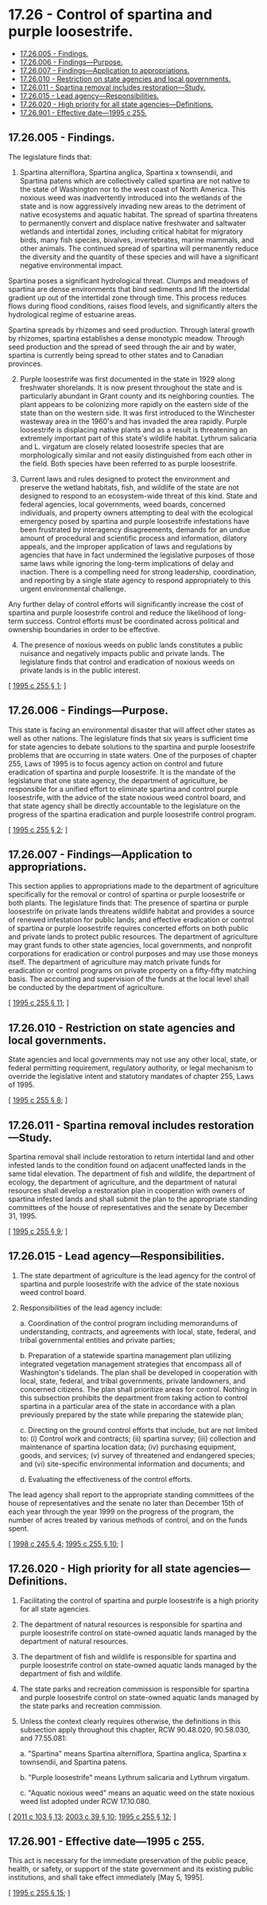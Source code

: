 # 17.26 - Control of spartina and purple loosestrife.
* [17.26.005 - Findings.](#1726005---findings)
* [17.26.006 - Findings—Purpose.](#1726006---findingspurpose)
* [17.26.007 - Findings—Application to appropriations.](#1726007---findingsapplication-to-appropriations)
* [17.26.010 - Restriction on state agencies and local governments.](#1726010---restriction-on-state-agencies-and-local-governments)
* [17.26.011 - Spartina removal includes restoration—Study.](#1726011---spartina-removal-includes-restorationstudy)
* [17.26.015 - Lead agency—Responsibilities.](#1726015---lead-agencyresponsibilities)
* [17.26.020 - High priority for all state agencies—Definitions.](#1726020---high-priority-for-all-state-agenciesdefinitions)
* [17.26.901 - Effective date—1995 c 255.](#1726901---effective-date1995-c-255)
## 17.26.005 - Findings.
The legislature finds that:

1. Spartina alterniflora, Spartina anglica, Spartina x townsendii, and Spartina patens which are collectively called spartina are not native to the state of Washington nor to the west coast of North America. This noxious weed was inadvertently introduced into the wetlands of the state and is now aggressively invading new areas to the detriment of native ecosystems and aquatic habitat. The spread of spartina threatens to permanently convert and displace native freshwater and saltwater wetlands and intertidal zones, including critical habitat for migratory birds, many fish species, bivalves, invertebrates, marine mammals, and other animals. The continued spread of spartina will permanently reduce the diversity and the quantity of these species and will have a significant negative environmental impact.

Spartina poses a significant hydrological threat. Clumps and meadows of spartina are dense environments that bind sediments and lift the intertidal gradient up out of the intertidal zone through time. This process reduces flows during flood conditions, raises flood levels, and significantly alters the hydrological regime of estuarine areas. 

Spartina spreads by rhizomes and seed production. Through lateral growth by rhizomes, spartina establishes a dense monotypic meadow. Through seed production and the spread of seed through the air and by water, spartina is currently being spread to other states and to Canadian provinces.

2. Purple loosestrife was first documented in the state in 1929 along freshwater shorelands. It is now present throughout the state and is particularly abundant in Grant county and its neighboring counties. The plant appears to be colonizing more rapidly on the eastern side of the state than on the western side. It was first introduced to the Winchester wasteway area in the 1960's and has invaded the area rapidly. Purple loosestrife is displacing native plants and as a result is threatening an extremely important part of this state's wildlife habitat. Lythrum salicaria and L. virgatum are closely related loosestrife species that are morphologically similar and not easily distinguished from each other in the field. Both species have been referred to as purple loosestrife.

3. Current laws and rules designed to protect the environment and preserve the wetland habitats, fish, and wildlife of the state are not designed to respond to an ecosystem-wide threat of this kind. State and federal agencies, local governments, weed boards, concerned individuals, and property owners attempting to deal with the ecological emergency posed by spartina and purple loosestrife infestations have been frustrated by interagency disagreements, demands for an undue amount of procedural and scientific process and information, dilatory appeals, and the improper application of laws and regulations by agencies that have in fact undermined the legislative purposes of those same laws while ignoring the long-term implications of delay and inaction. There is a compelling need for strong leadership, coordination, and reporting by a single state agency to respond appropriately to this urgent environmental challenge.

Any further delay of control efforts will significantly increase the cost of spartina and purple loosestrife control and reduce the likelihood of long-term success. Control efforts must be coordinated across political and ownership boundaries in order to be effective.

4. The presence of noxious weeds on public lands constitutes a public nuisance and negatively impacts public and private lands. The legislature finds that control and eradication of noxious weeds on private lands is in the public interest.

\[ [1995 c 255 § 1](https://lawfilesext.leg.wa.gov/biennium/1995-96/Pdf/Bills/Session%20Laws/Senate/5633-S2.SL.pdf?cite=1995%20c%20255%20§%201); \]

## 17.26.006 - Findings—Purpose.
This state is facing an environmental disaster that will affect other states as well as other nations. The legislature finds that six years is sufficient time for state agencies to debate solutions to the spartina and purple loosestrife problems that are occurring in state waters. One of the purposes of chapter 255, Laws of 1995 is to focus agency action on control and future eradication of spartina and purple loosestrife. It is the mandate of the legislature that one state agency, the department of agriculture, be responsible for a unified effort to eliminate spartina and control purple loosestrife, with the advice of the state noxious weed control board, and that state agency shall be directly accountable to the legislature on the progress of the spartina eradication and purple loosestrife control program.

\[ [1995 c 255 § 2](https://lawfilesext.leg.wa.gov/biennium/1995-96/Pdf/Bills/Session%20Laws/Senate/5633-S2.SL.pdf?cite=1995%20c%20255%20§%202); \]

## 17.26.007 - Findings—Application to appropriations.
This section applies to appropriations made to the department of agriculture specifically for the removal or control of spartina or purple loosestrife or both plants. The legislature finds that: The presence of spartina or purple loosestrife on private lands threatens wildlife habitat and provides a source of renewed infestation for public lands; and effective eradication or control of spartina or purple loosestrife requires concerted efforts on both public and private lands to protect public resources. The department of agriculture may grant funds to other state agencies, local governments, and nonprofit corporations for eradication or control purposes and may use those moneys itself. The department of agriculture may match private funds for eradication or control programs on private property on a fifty-fifty matching basis. The accounting and supervision of the funds at the local level shall be conducted by the department of agriculture.

\[ [1995 c 255 § 11](https://lawfilesext.leg.wa.gov/biennium/1995-96/Pdf/Bills/Session%20Laws/Senate/5633-S2.SL.pdf?cite=1995%20c%20255%20§%2011); \]

## 17.26.010 - Restriction on state agencies and local governments.
State agencies and local governments may not use any other local, state, or federal permitting requirement, regulatory authority, or legal mechanism to override the legislative intent and statutory mandates of chapter 255, Laws of 1995.

\[ [1995 c 255 § 8](https://lawfilesext.leg.wa.gov/biennium/1995-96/Pdf/Bills/Session%20Laws/Senate/5633-S2.SL.pdf?cite=1995%20c%20255%20§%208); \]

## 17.26.011 - Spartina removal includes restoration—Study.
Spartina removal shall include restoration to return intertidal land and other infested lands to the condition found on adjacent unaffected lands in the same tidal elevation. The department of fish and wildlife, the department of ecology, the department of agriculture, and the department of natural resources shall develop a restoration plan in cooperation with owners of spartina infested lands and shall submit the plan to the appropriate standing committees of the house of representatives and the senate by December 31, 1995.

\[ [1995 c 255 § 9](https://lawfilesext.leg.wa.gov/biennium/1995-96/Pdf/Bills/Session%20Laws/Senate/5633-S2.SL.pdf?cite=1995%20c%20255%20§%209); \]

## 17.26.015 - Lead agency—Responsibilities.
1. The state department of agriculture is the lead agency for the control of spartina and purple loosestrife with the advice of the state noxious weed control board.

2. Responsibilities of the lead agency include:

   a. Coordination of the control program including memorandums of understanding, contracts, and agreements with local, state, federal, and tribal governmental entities and private parties;

   b. Preparation of a statewide spartina management plan utilizing integrated vegetation management strategies that encompass all of Washington's tidelands. The plan shall be developed in cooperation with local, state, federal, and tribal governments, private landowners, and concerned citizens. The plan shall prioritize areas for control. Nothing in this subsection prohibits the department from taking action to control spartina in a particular area of the state in accordance with a plan previously prepared by the state while preparing the statewide plan;

   c. Directing on the ground control efforts that include, but are not limited to: (i) Control work and contracts; (ii) spartina survey; (iii) collection and maintenance of spartina location data; (iv) purchasing equipment, goods, and services; (v) survey of threatened and endangered species; and (vi) site-specific environmental information and documents; and

   d. Evaluating the effectiveness of the control efforts.

The lead agency shall report to the appropriate standing committees of the house of representatives and the senate no later than December 15th of each year through the year 1999 on the progress of the program, the number of acres treated by various methods of control, and on the funds spent.

\[ [1998 c 245 § 4](https://lawfilesext.leg.wa.gov/biennium/1997-98/Pdf/Bills/Session%20Laws/Senate/6219.SL.pdf?cite=1998%20c%20245%20§%204); [1995 c 255 § 10](https://lawfilesext.leg.wa.gov/biennium/1995-96/Pdf/Bills/Session%20Laws/Senate/5633-S2.SL.pdf?cite=1995%20c%20255%20§%2010); \]

## 17.26.020 - High priority for all state agencies—Definitions.
1. Facilitating the control of spartina and purple loosestrife is a high priority for all state agencies.

2. The department of natural resources is responsible for spartina and purple loosestrife control on state-owned aquatic lands managed by the department of natural resources.

3. The department of fish and wildlife is responsible for spartina and purple loosestrife control on state-owned aquatic lands managed by the department of fish and wildlife.

4. The state parks and recreation commission is responsible for spartina and purple loosestrife control on state-owned aquatic lands managed by the state parks and recreation commission.

5. Unless the context clearly requires otherwise, the definitions in this subsection apply throughout this chapter, RCW 90.48.020, 90.58.030, and 77.55.081:

   a. "Spartina" means Spartina alterniflora, Spartina anglica, Spartina x townsendii, and Spartina patens.

   b. "Purple loosestrife" means Lythrum salicaria and Lythrum virgatum.

   c. "Aquatic noxious weed" means an aquatic weed on the state noxious weed list adopted under RCW 17.10.080.

\[ [2011 c 103 § 13](https://lawfilesext.leg.wa.gov/biennium/2011-12/Pdf/Bills/Session%20Laws/Senate/5374-S.SL.pdf?cite=2011%20c%20103%20§%2013); [2003 c 39 § 10](https://lawfilesext.leg.wa.gov/biennium/2003-04/Pdf/Bills/Session%20Laws/Senate/5172.SL.pdf?cite=2003%20c%2039%20§%2010); [1995 c 255 § 12](https://lawfilesext.leg.wa.gov/biennium/1995-96/Pdf/Bills/Session%20Laws/Senate/5633-S2.SL.pdf?cite=1995%20c%20255%20§%2012); \]

## 17.26.901 - Effective date—1995 c 255.
This act is necessary for the immediate preservation of the public peace, health, or safety, or support of the state government and its existing public institutions, and shall take effect immediately [May 5, 1995].

\[ [1995 c 255 § 15](https://lawfilesext.leg.wa.gov/biennium/1995-96/Pdf/Bills/Session%20Laws/Senate/5633-S2.SL.pdf?cite=1995%20c%20255%20§%2015); \]

